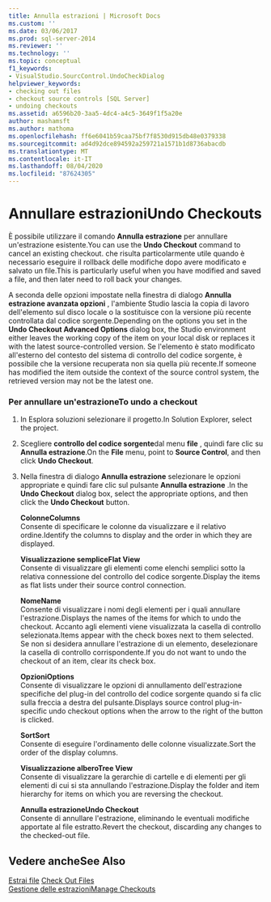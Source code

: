 ```yaml
---
title: Annulla estrazioni | Microsoft Docs
ms.custom: ''
ms.date: 03/06/2017
ms.prod: sql-server-2014
ms.reviewer: ''
ms.technology: ''
ms.topic: conceptual
f1_keywords:
- VisualStudio.SourcControl.UndoCheckDialog
helpviewer_keywords:
- checking out files
- checkout source controls [SQL Server]
- undoing checkouts
ms.assetid: a6596b20-3aa5-4dc4-a4c5-3649f1f5a20e
author: mashamsft
ms.author: mathoma
ms.openlocfilehash: ff6e6041b59caa75bf7f8530d915db48e0379338
ms.sourcegitcommit: ad4d92dce894592a259721a1571b1d8736abacdb
ms.translationtype: MT
ms.contentlocale: it-IT
ms.lasthandoff: 08/04/2020
ms.locfileid: "87624305"
---
```

# <a name="undo-checkouts"></a><span data-ttu-id="01307-102">Annullare estrazioni</span><span class="sxs-lookup"><span data-stu-id="01307-102">Undo Checkouts</span></span>
  <span data-ttu-id="01307-103">È possibile utilizzare il comando **Annulla estrazione** per annullare un'estrazione esistente.</span><span class="sxs-lookup"><span data-stu-id="01307-103">You can use the **Undo Checkout** command to cancel an existing checkout.</span></span> <span data-ttu-id="01307-104">che risulta particolarmente utile quando è necessario eseguire il rollback delle modifiche dopo avere modificato e salvato un file.</span><span class="sxs-lookup"><span data-stu-id="01307-104">This is particularly useful when you have modified and saved a file, and then later need to roll back your changes.</span></span>  
  
 <span data-ttu-id="01307-105">A seconda delle opzioni impostate nella finestra di dialogo **Annulla estrazione avanzata opzioni** , l'ambiente Studio lascia la copia di lavoro dell'elemento sul disco locale o la sostituisce con la versione più recente controllata dal codice sorgente.</span><span class="sxs-lookup"><span data-stu-id="01307-105">Depending on the options you set in the **Undo Checkout Advanced Options** dialog box, the Studio environment either leaves the working copy of the item on your local disk or replaces it with the latest source-controlled version.</span></span> <span data-ttu-id="01307-106">Se l'elemento è stato modificato all'esterno del contesto del sistema di controllo del codice sorgente, è possibile che la versione recuperata non sia quella più recente.</span><span class="sxs-lookup"><span data-stu-id="01307-106">If someone has modified the item outside the context of the source control system, the retrieved version may not be the latest one.</span></span>  
  
### <a name="to-undo-a-checkout"></a><span data-ttu-id="01307-107">Per annullare un'estrazione</span><span class="sxs-lookup"><span data-stu-id="01307-107">To undo a checkout</span></span>  
  
1.  <span data-ttu-id="01307-108">In Esplora soluzioni selezionare il progetto.</span><span class="sxs-lookup"><span data-stu-id="01307-108">In Solution Explorer, select the project.</span></span>  
  
2.  <span data-ttu-id="01307-109">Scegliere **controllo del codice sorgente**dal menu **file** , quindi fare clic su **Annulla estrazione**.</span><span class="sxs-lookup"><span data-stu-id="01307-109">On the **File** menu, point to **Source Control**, and then click **Undo Checkout**.</span></span>  
  
3.  <span data-ttu-id="01307-110">Nella finestra di dialogo **Annulla estrazione** selezionare le opzioni appropriate e quindi fare clic sul pulsante **Annulla estrazione** .</span><span class="sxs-lookup"><span data-stu-id="01307-110">In the **Undo Checkout** dialog box, select the appropriate options, and then click the **Undo Checkout** button.</span></span>  
  
     <span data-ttu-id="01307-111">**Colonne**</span><span class="sxs-lookup"><span data-stu-id="01307-111">**Columns**</span></span>  
     <span data-ttu-id="01307-112">Consente di specificare le colonne da visualizzare e il relativo ordine.</span><span class="sxs-lookup"><span data-stu-id="01307-112">Identify the columns to display and the order in which they are displayed.</span></span>  
  
     <span data-ttu-id="01307-113">**Visualizzazione semplice**</span><span class="sxs-lookup"><span data-stu-id="01307-113">**Flat View**</span></span>  
     <span data-ttu-id="01307-114">Consente di visualizzare gli elementi come elenchi semplici sotto la relativa connessione del controllo del codice sorgente.</span><span class="sxs-lookup"><span data-stu-id="01307-114">Display the items as flat lists under their source control connection.</span></span>  
  
     <span data-ttu-id="01307-115">**Nome**</span><span class="sxs-lookup"><span data-stu-id="01307-115">**Name**</span></span>  
     <span data-ttu-id="01307-116">Consente di visualizzare i nomi degli elementi per i quali annullare l'estrazione.</span><span class="sxs-lookup"><span data-stu-id="01307-116">Displays the names of the items for which to undo the checkout.</span></span> <span data-ttu-id="01307-117">Accanto agli elementi viene visualizzata la casella di controllo selezionata.</span><span class="sxs-lookup"><span data-stu-id="01307-117">Items appear with the check boxes next to them selected.</span></span> <span data-ttu-id="01307-118">Se non si desidera annullare l'estrazione di un elemento, deselezionare la casella di controllo corrispondente.</span><span class="sxs-lookup"><span data-stu-id="01307-118">If you do not want to undo the checkout of an item, clear its check box.</span></span>  
  
     <span data-ttu-id="01307-119">**Opzioni**</span><span class="sxs-lookup"><span data-stu-id="01307-119">**Options**</span></span>  
     <span data-ttu-id="01307-120">Consente di visualizzare le opzioni di annullamento dell'estrazione specifiche del plug-in del controllo del codice sorgente quando si fa clic sulla freccia a destra del pulsante.</span><span class="sxs-lookup"><span data-stu-id="01307-120">Displays source control plug-in-specific undo checkout options when the arrow to the right of the button is clicked.</span></span>  
  
     <span data-ttu-id="01307-121">**Sort**</span><span class="sxs-lookup"><span data-stu-id="01307-121">**Sort**</span></span>  
     <span data-ttu-id="01307-122">Consente di eseguire l'ordinamento delle colonne visualizzate.</span><span class="sxs-lookup"><span data-stu-id="01307-122">Sort the order of the display columns.</span></span>  
  
     <span data-ttu-id="01307-123">**Visualizzazione albero**</span><span class="sxs-lookup"><span data-stu-id="01307-123">**Tree View**</span></span>  
     <span data-ttu-id="01307-124">Consente di visualizzare la gerarchie di cartelle e di elementi per gli elementi di cui si sta annullando l'estrazione.</span><span class="sxs-lookup"><span data-stu-id="01307-124">Display the folder and item hierarchy for items on which you are reversing the checkout.</span></span>  
  
     <span data-ttu-id="01307-125">**Annulla estrazione**</span><span class="sxs-lookup"><span data-stu-id="01307-125">**Undo Checkout**</span></span>  
     <span data-ttu-id="01307-126">Consente di annullare l'estrazione, eliminando le eventuali modifiche apportate al file estratto.</span><span class="sxs-lookup"><span data-stu-id="01307-126">Revert the checkout, discarding any changes to the checked-out file.</span></span>  
  
## <a name="see-also"></a><span data-ttu-id="01307-127">Vedere anche</span><span class="sxs-lookup"><span data-stu-id="01307-127">See Also</span></span>  
 <span data-ttu-id="01307-128">[Estrai file](../../2014/database-engine/check-out-files.md) </span><span class="sxs-lookup"><span data-stu-id="01307-128">[Check Out Files](../../2014/database-engine/check-out-files.md) </span></span>  
 [<span data-ttu-id="01307-129">Gestione delle estrazioni</span><span class="sxs-lookup"><span data-stu-id="01307-129">Manage Checkouts</span></span>](../../2014/database-engine/manage-checkouts.md)  
  
  
